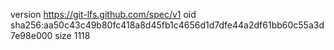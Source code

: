 version https://git-lfs.github.com/spec/v1
oid sha256:aa50c43c49b80fc418a8d45fb1c4656d1d7dfe44a2df61bb60c55a3d7e98e000
size 1118
